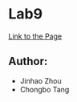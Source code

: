# Lab9
[Link to the Page](https://j5zhou.github.io/CSE110_LAB9/)
## Author:
- Jinhao Zhou
- Chongbo Tang
